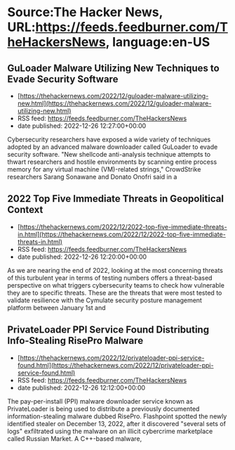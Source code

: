 # Source:The Hacker News, URL:https://feeds.feedburner.com/TheHackersNews, language:en-US

## GuLoader Malware Utilizing New Techniques to Evade Security Software
 - [https://thehackernews.com/2022/12/guloader-malware-utilizing-new.html](https://thehackernews.com/2022/12/guloader-malware-utilizing-new.html)
 - RSS feed: https://feeds.feedburner.com/TheHackersNews
 - date published: 2022-12-26 12:27:00+00:00

Cybersecurity researchers have exposed a wide variety of techniques adopted by an advanced malware downloader called GuLoader to evade security software.
"New shellcode anti-analysis technique attempts to thwart researchers and hostile environments by scanning entire process memory for any virtual machine (VM)-related strings," CrowdStrike researchers Sarang Sonawane and Donato Onofri said in a

## 2022 Top Five Immediate Threats in Geopolitical Context
 - [https://thehackernews.com/2022/12/2022-top-five-immediate-threats-in.html](https://thehackernews.com/2022/12/2022-top-five-immediate-threats-in.html)
 - RSS feed: https://feeds.feedburner.com/TheHackersNews
 - date published: 2022-12-26 12:20:00+00:00

As we are nearing the end of 2022, looking at the most concerning threats of this turbulent year in terms of testing numbers offers a threat-based perspective on what triggers cybersecurity teams to check how vulnerable they are to specific threats. These are the threats that were most tested to validate resilience with the Cymulate security posture management platform between January 1st and

## PrivateLoader PPI Service Found Distributing Info-Stealing RisePro Malware
 - [https://thehackernews.com/2022/12/privateloader-ppi-service-found.html](https://thehackernews.com/2022/12/privateloader-ppi-service-found.html)
 - RSS feed: https://feeds.feedburner.com/TheHackersNews
 - date published: 2022-12-26 12:12:00+00:00

The pay-per-install (PPI) malware downloader service known as PrivateLoader is being used to distribute a previously documented information-stealing malware dubbed RisePro.
Flashpoint spotted the newly identified stealer on December 13, 2022, after it discovered "several sets of logs" exfiltrated using the malware on an illicit cybercrime marketplace called Russian Market.
A C++-based malware,

